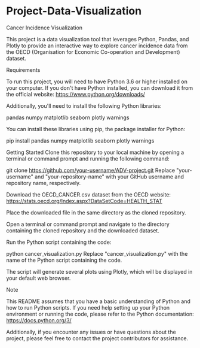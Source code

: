 # Project-Data-Visualization

Cancer Incidence Visualization

This project is a data visualization tool that leverages Python, Pandas, and Plotly to provide an interactive way to explore cancer incidence data from the OECD (Organisation for Economic Co-operation and Development) dataset.

Requirements

To run this project, you will need to have Python 3.6 or higher installed on your computer. If you don't have Python installed, you can download it from the official website: https://www.python.org/downloads/

Additionally, you'll need to install the following Python libraries:

pandas
numpy
matplotlib
seaborn
plotly
warnings

You can install these libraries using pip, the package installer for Python:


pip install pandas numpy matplotlib seaborn plotly warnings

Getting Started
Clone this repository to your local machine by opening a terminal or command prompt and running the following command:



git clone https://github.com/your-username/ADV-project.git
Replace "your-username" and "your-repository-name" with your GitHub username and repository name, respectively.

Download the OECD_CANCER.csv dataset from the OECD website: https://stats.oecd.org/Index.aspx?DataSetCode=HEALTH_STAT

Place the downloaded file in the same directory as the cloned repository.

Open a terminal or command prompt and navigate to the directory containing the cloned repository and the downloaded dataset.

Run the Python script containing the code:



python cancer_visualization.py
Replace "cancer_visualization.py" with the name of the Python script containing the code.

The script will generate several plots using Plotly, which will be displayed in your default web browser.

Note

This README assumes that you have a basic understanding of Python and how to run Python scripts. If you need help setting up your Python environment or running the code, please refer to the Python documentation: https://docs.python.org/3/

Additionally, if you encounter any issues or have questions about the project, please feel free to contact the project contributors for assistance.

